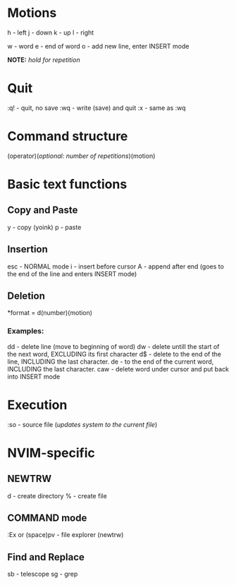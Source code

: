 # Motions

h - left
j - down
k - up
l - right

w - word
e - end of word
o - add new line, enter INSERT mode

**NOTE:** *hold for repetition*

# Quit

:q! - quit, no save
:wq - write (save) and quit
:x - same as :wq

# Command structure

(operator)(*optional: number of repetitions*)(motion)

# Basic text functions

## Copy and Paste

y - copy (yoink)
p - paste

## Insertion

esc - NORMAL mode
i - insert before cursor
A - append after end (goes to the end of the line and enters INSERT mode)

## Deletion

*format = d(number)(motion)

### Examples:

dd - delete line
(move to beginning of word) dw - delete untill the start of the next word, EXCLUDING its first character
d$ - delete to the end of the line, INCLUDING the last character.
de - to the end of the current word, INCLUDING the last character.
caw - delete word under cursor and put back into INSERT mode

# Execution
:so - source file (*updates system to the current file*)

# NVIM-specific

## NEWTRW
d - create directory
% - create file

## COMMAND mode
:Ex or (space)pv - file explorer (newtrw)

## Find and Replace
<leader>sb - telescope
<leader>sg - grep
